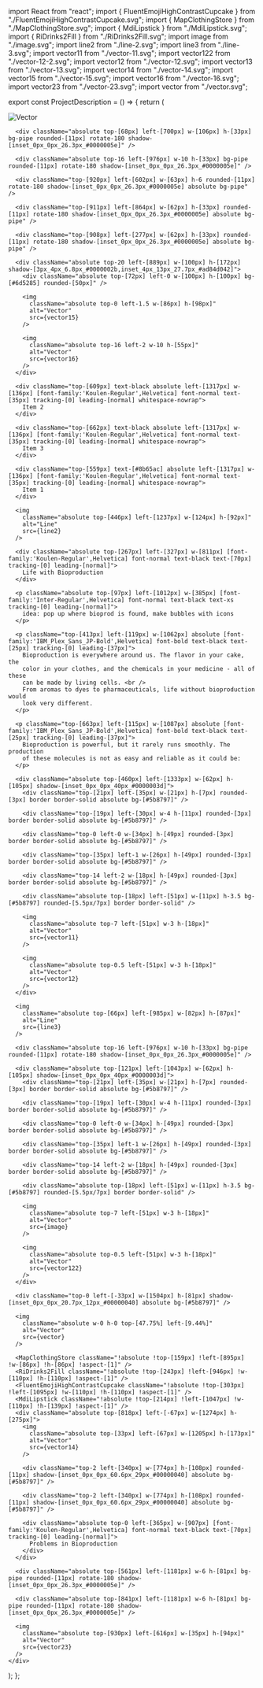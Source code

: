 import React from "react";
import { FluentEmojiHighContrastCupcake } from "./FluentEmojiHighContrastCupcake.svg";
import { MapClothingStore } from "./MapClothingStore.svg";
import { MdiLipstick } from "./MdiLipstick.svg";
import { RiDrinks2Fill } from "./RiDrinks2Fill.svg";
import image from "./image.svg";
import line2 from "./line-2.svg";
import line3 from "./line-3.svg";
import vector11 from "./vector-11.svg";
import vector122 from "./vector-12-2.svg";
import vector12 from "./vector-12.svg";
import vector13 from "./vector-13.svg";
import vector14 from "./vector-14.svg";
import vector15 from "./vector-15.svg";
import vector16 from "./vector-16.svg";
import vector23 from "./vector-23.svg";
import vector from "./vector.svg";

export const ProjectDescription = () => {
  return (
    <div className="bg-[#e8cfee] overflow-hidden w-full min-w-[1440px] h-[1024px] relative">
      <img
        className="absolute top-[52px] left-0 w-[1228px] h-[734px]"
        alt="Vector"
        src={vector13}
      />

      <div className="absolute top-[68px] left-[700px] w-[106px] h-[33px] bg-pipe rounded-[11px] rotate-180 shadow-[inset_0px_0px_26.3px_#0000005e]" />

      <div className="absolute top-16 left-[976px] w-10 h-[33px] bg-pipe rounded-[11px] rotate-180 shadow-[inset_0px_0px_26.3px_#0000005e]" />

      <div className="top-[920px] left-[602px] w-[63px] h-6 rounded-[11px] rotate-180 shadow-[inset_0px_0px_26.3px_#0000005e] absolute bg-pipe" />

      <div className="top-[911px] left-[864px] w-[62px] h-[33px] rounded-[11px] rotate-180 shadow-[inset_0px_0px_26.3px_#0000005e] absolute bg-pipe" />

      <div className="top-[908px] left-[277px] w-[62px] h-[33px] rounded-[11px] rotate-180 shadow-[inset_0px_0px_26.3px_#0000005e] absolute bg-pipe" />

      <div className="absolute top-20 left-[889px] w-[100px] h-[172px] shadow-[3px_4px_6.8px_#0000002b,inset_4px_13px_27.7px_#ad84d042]">
        <div className="absolute top-[72px] left-0 w-[100px] h-[100px] bg-[#6d5285] rounded-[50px]" />

        <img
          className="absolute top-0 left-1.5 w-[86px] h-[98px]"
          alt="Vector"
          src={vector15}
        />

        <img
          className="absolute top-16 left-2 w-10 h-[55px]"
          alt="Vector"
          src={vector16}
        />
      </div>

      <div className="top-[609px] text-black absolute left-[1317px] w-[136px] [font-family:'Koulen-Regular',Helvetica] font-normal text-[35px] tracking-[0] leading-[normal] whitespace-nowrap">
        Item 2
      </div>

      <div className="top-[662px] text-black absolute left-[1317px] w-[136px] [font-family:'Koulen-Regular',Helvetica] font-normal text-[35px] tracking-[0] leading-[normal] whitespace-nowrap">
        Item 3
      </div>

      <div className="top-[559px] text-[#8b65ac] absolute left-[1317px] w-[136px] [font-family:'Koulen-Regular',Helvetica] font-normal text-[35px] tracking-[0] leading-[normal] whitespace-nowrap">
        Item 1
      </div>

      <img
        className="absolute top-[446px] left-[1237px] w-[124px] h-[92px]"
        alt="Line"
        src={line2}
      />

      <div className="absolute top-[267px] left-[327px] w-[811px] [font-family:'Koulen-Regular',Helvetica] font-normal text-black text-[70px] tracking-[0] leading-[normal]">
        Life with Bioproduction
      </div>

      <p className="absolute top-[97px] left-[1012px] w-[385px] [font-family:'Inter-Regular',Helvetica] font-normal text-black text-xs tracking-[0] leading-[normal]">
        idea: pop up where bioprod is found, make bubbles with icons
      </p>

      <p className="top-[413px] left-[119px] w-[1062px] absolute [font-family:'IBM_Plex_Sans_JP-Bold',Helvetica] font-bold text-black text-[25px] tracking-[0] leading-[37px]">
        Bioproduction is everywhere around us. The flavor in your cake, the
        color in your clothes, and the chemicals in your medicine - all of these
        can be made by living cells. <br />
        From aromas to dyes to pharmaceuticals, life without bioproduction would
        look very different.
      </p>

      <p className="top-[663px] left-[115px] w-[1087px] absolute [font-family:'IBM_Plex_Sans_JP-Bold',Helvetica] font-bold text-black text-[25px] tracking-[0] leading-[37px]">
        Bioproduction is powerful, but it rarely runs smoothly. The production
        of these molecules is not as easy and reliable as it could be:
      </p>

      <div className="absolute top-[460px] left-[1333px] w-[62px] h-[105px] shadow-[inset_0px_0px_40px_#0000003d]">
        <div className="top-[21px] left-[35px] w-[21px] h-[7px] rounded-[3px] border border-solid absolute bg-[#5b8797]" />

        <div className="top-[19px] left-[30px] w-4 h-[11px] rounded-[3px] border border-solid absolute bg-[#5b8797]" />

        <div className="top-0 left-0 w-[34px] h-[49px] rounded-[3px] border border-solid absolute bg-[#5b8797]" />

        <div className="top-[35px] left-1 w-[26px] h-[49px] rounded-[3px] border border-solid absolute bg-[#5b8797]" />

        <div className="top-14 left-2 w-[18px] h-[49px] rounded-[3px] border border-solid absolute bg-[#5b8797]" />

        <div className="absolute top-[18px] left-[51px] w-[11px] h-3.5 bg-[#5b8797] rounded-[5.5px/7px] border border-solid" />

        <img
          className="absolute top-7 left-[51px] w-3 h-[18px]"
          alt="Vector"
          src={vector11}
        />

        <img
          className="absolute top-0.5 left-[51px] w-3 h-[18px]"
          alt="Vector"
          src={vector12}
        />
      </div>

      <img
        className="absolute top-[66px] left-[985px] w-[82px] h-[87px]"
        alt="Line"
        src={line3}
      />

      <div className="absolute top-16 left-[976px] w-10 h-[33px] bg-pipe rounded-[11px] rotate-180 shadow-[inset_0px_0px_26.3px_#0000005e]" />

      <div className="absolute top-[121px] left-[1043px] w-[62px] h-[105px] shadow-[inset_0px_0px_40px_#0000003d]">
        <div className="top-[21px] left-[35px] w-[21px] h-[7px] rounded-[3px] border border-solid absolute bg-[#5b8797]" />

        <div className="top-[19px] left-[30px] w-4 h-[11px] rounded-[3px] border border-solid absolute bg-[#5b8797]" />

        <div className="top-0 left-0 w-[34px] h-[49px] rounded-[3px] border border-solid absolute bg-[#5b8797]" />

        <div className="top-[35px] left-1 w-[26px] h-[49px] rounded-[3px] border border-solid absolute bg-[#5b8797]" />

        <div className="top-14 left-2 w-[18px] h-[49px] rounded-[3px] border border-solid absolute bg-[#5b8797]" />

        <div className="absolute top-[18px] left-[51px] w-[11px] h-3.5 bg-[#5b8797] rounded-[5.5px/7px] border border-solid" />

        <img
          className="absolute top-7 left-[51px] w-3 h-[18px]"
          alt="Vector"
          src={image}
        />

        <img
          className="absolute top-0.5 left-[51px] w-3 h-[18px]"
          alt="Vector"
          src={vector122}
        />
      </div>

      <div className="top-0 left-[-33px] w-[1504px] h-[81px] shadow-[inset_0px_0px_20.7px_12px_#00000040] absolute bg-[#5b8797]" />

      <img
        className="absolute w-0 h-0 top-[47.75%] left-[9.44%]"
        alt="Vector"
        src={vector}
      />

      <MapClothingStore className="!absolute !top-[159px] !left-[895px] !w-[86px] !h-[86px] !aspect-[1]" />
      <RiDrinks2Fill className="!absolute !top-[243px] !left-[946px] !w-[110px] !h-[110px] !aspect-[1]" />
      <FluentEmojiHighContrastCupcake className="!absolute !top-[303px] !left-[1095px] !w-[110px] !h-[110px] !aspect-[1]" />
      <MdiLipstick className="!absolute !top-[214px] !left-[1047px] !w-[110px] !h-[139px] !aspect-[1]" />
      <div className="absolute top-[818px] left-[-67px] w-[1274px] h-[275px]">
        <img
          className="absolute top-[33px] left-[67px] w-[1205px] h-[173px]"
          alt="Vector"
          src={vector14}
        />

        <div className="top-2 left-[340px] w-[774px] h-[108px] rounded-[11px] shadow-[inset_0px_0px_60.6px_29px_#00000040] absolute bg-[#5b8797]" />

        <div className="top-2 left-[340px] w-[774px] h-[108px] rounded-[11px] shadow-[inset_0px_0px_60.6px_29px_#00000040] absolute bg-[#5b8797]" />

        <div className="absolute top-0 left-[365px] w-[907px] [font-family:'Koulen-Regular',Helvetica] font-normal text-black text-[70px] tracking-[0] leading-[normal]">
          Problems in Bioproduction
        </div>
      </div>

      <div className="absolute top-[561px] left-[1181px] w-6 h-[81px] bg-pipe rounded-[11px] rotate-180 shadow-[inset_0px_0px_26.3px_#0000005e]" />

      <div className="absolute top-[841px] left-[1181px] w-6 h-[81px] bg-pipe rounded-[11px] rotate-180 shadow-[inset_0px_0px_26.3px_#0000005e]" />

      <img
        className="absolute top-[930px] left-[616px] w-[35px] h-[94px]"
        alt="Vector"
        src={vector23}
      />
    </div>
  );
};


